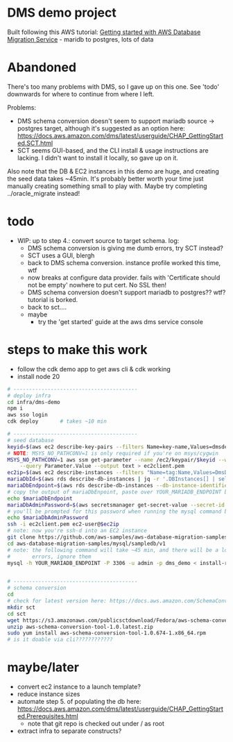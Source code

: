 # DMS demo project

Built following this AWS tutorial:
[Getting started with AWS Database Migration Service](https://docs.aws.amazon.com/dms/latest/userguide/CHAP_GettingStarted.html)
    - maridb to postgres, lots of data

# Abandoned
There's too many problems with DMS, so I gave up on this one. See 'todo'
downwards for where to continue from where I left.

Problems:
- DMS schema conversion doesn't seem to support mariadb source -> postgres target,
  although it's suggested as an option here: https://docs.aws.amazon.com/dms/latest/userguide/CHAP_GettingStarted.SCT.html
- SCT seems GUI-based, and the CLI install & usage instructions are lacking.
  I didn't want to install it locally, so gave up on it.

Also note that the DB & EC2 instances in this demo are huge, and creating the
seed data takes ~45min. It's probably better worth your time just manually
creating something small to play with. Maybe try completing ../oracle_migrate
instead!


# todo
- WIP: up to step 4.: convert source to target schema. log:
    - DMS schema conversion is giving me dumb errors, try SCT instead?
    - SCT uses a GUI, blergh
    - back to DMS schema conversion. instance profile worked this time, wtf
    - now breaks at configure data provider. fails with 'Certificate should not
      be empty' nowhere to put cert. No SSL then!
    - DMS schema conversion doesn't support mariadb to postgres?? wtf? tutorial
      is borked.
    - back to sct....
    - maybe
        - try the 'get started' guide at the aws dms service console


# steps to make this work
- follow the cdk demo app to get aws cli & cdk working
- install node 20

```sh
# ----------------------------------------
# deploy infra
cd infra/dms-demo
npm i
aws sso login
cdk deploy       # takes ~10 min

# ----------------------------------------
# seed database
keyid=$(aws ec2 describe-key-pairs --filters Name=key-name,Values=dmsdemo --query KeyPairs[*].KeyPairId --output text)
# NOTE: MSYS_NO_PATHCONV=1 is only required if you're on msys/cygwin
MSYS_NO_PATHCONV=1 aws ssm get-parameter --name /ec2/keypair/$keyid --with-decryption \
    --query Parameter.Value --output text > ec2client.pem
ec2ip=$(aws ec2 describe-instances --filters "Name=tag:Name,Values=DmsDemoStack/dms-demo-client" --query "Reservations[*].Instances[*].PublicIpAddress" --output text)
mariaDbId=$(aws rds describe-db-instances | jq -r '.DBInstances[] | select(.DBInstanceIdentifier | contains("dmsmariadb")) .DBInstanceIdentifier')
mariaDbEndpoint=$(aws rds describe-db-instances --db-instance-identifier $mariaDbId --query 'DBInstances[*].Endpoint.Address' --output text)
# copy the output of mariaDbEnpoint, paste over YOUR_MARIADB_ENDPOINT below:
echo $mariaDbEndpoint
mariaDbAdminPassword=$(aws secretsmanager get-secret-value --secret-id dms-demo-mariadb-creds --query SecretString --output text | jq -r .password)
# you'll be prompted for this password when running the mysql command below:
echo $mariaDbAdminPassword
ssh -i ec2client.pem ec2-user@$ec2ip
# note: now you're ssh-d into an EC2 instance
git clone https://github.com/aws-samples/aws-database-migration-samples.git
cd aws-database-migration-samples/mysql/sampledb/v1
# note: the following command will take ~45 min, and there will be a lot of
#       errors, ignore them
mysql -h YOUR_MARIADB_ENDPOINT -P 3306 -u admin -p dms_demo < install-rds.sql


# ----------------------------------------
# schema conversion
cd
# check for latest version here: https://docs.aws.amazon.com/SchemaConversionTool/latest/userguide/CHAP_Installing.html#CHAP_Installing.Procedure
mkdir sct
cd sct
wget https://s3.amazonaws.com/publicsctdownload/Fedora/aws-schema-conversion-tool-1.0.latest.zip
unzip aws-schema-conversion-tool-1.0.latest.zip
sudo yum install aws-schema-conversion-tool-1.0.674-1.x86_64.rpm
# is it doable via cli????????????
```

# maybe/later
- convert ec2 instance to a launch template?
- reduce instance sizes
- automate step 5. of populating the db here: https://docs.aws.amazon.com/dms/latest/userguide/CHAP_GettingStarted.Prerequisites.html
    - note that git repo is checked out under / as root
- extract infra to separate constructs?

